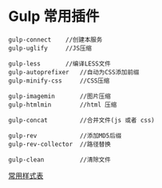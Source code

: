 # Gulp 常用插件
```
gulp-connect	//创建本服务
gulp-uglify		//JS压缩

gulp-less		//编译LESS文件
gulp-autoprefixer	//自动为CSS添加前缀
gulp-minify-css		//CSS压缩

gulp-imagemin		//图片压缩
gulp-htmlmin		//html 压缩

gulp-concat			//合并文件(js 或者 css)

gulp-rev			//添加MD5后缀
gulp-rev-collector	//路径替换

gulp-clean			//清除文件
```

[常用样式表](https://github.com/aoxiaoqiang/gulp_single_page/blob/master/src/common.css.md)